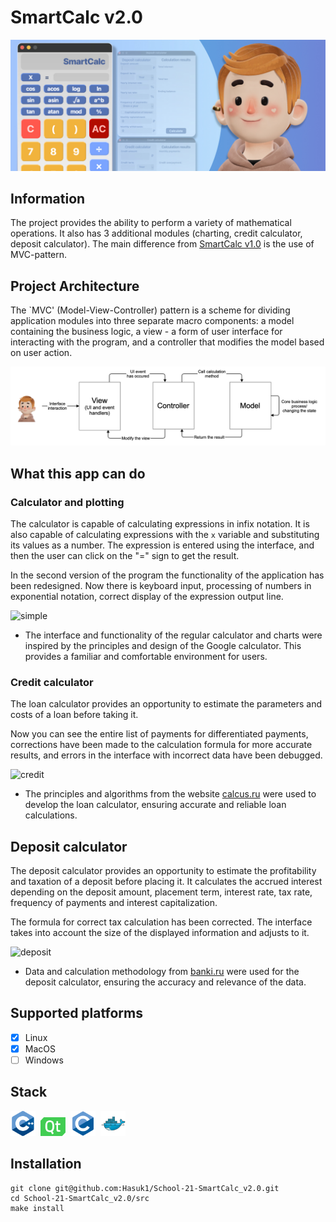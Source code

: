# **SmartCalc v2.0**

![misssshaaaa](misc/images/misssshaaaa.jpg)

## **Information**

The project provides the ability to perform a variety of mathematical operations. It also has 3 additional modules (charting, credit calculator, deposit calculator). The main difference from [SmartCalc v1.0](https://github.com/Hasuk1/School-21-SmartCalc_v1.0) is the use of MVC-pattern.


## **Project Architecture**

The `MVC' (Model-View-Controller) pattern is a scheme for dividing application modules into three separate macro components: a model containing the business logic, a view - a form of user interface for interacting with the program, and a controller that modifies the model based on user action.

![MVC](misc/images/MVC-Process.png)

## **What this app can do**

### **Calculator and plotting** 

The calculator is capable of calculating expressions in infix notation. 
It is also capable of calculating expressions with the `x` variable and substituting its values as a number.
The expression is entered using the interface, and then the user can click on the "=" sign to get the result.

In the second version of the program the functionality of the application has been redesigned. Now there is keyboard input, processing of numbers in exponential notation, correct display of the expression output line. 

![simple](misc/images/simple.gif)

- The interface and functionality of the regular calculator and charts were inspired by the principles and design of the Google calculator. This provides a familiar and comfortable environment for users.

### **Credit calculator**

The loan calculator provides an opportunity to estimate the parameters and costs of a loan before taking it.

Now you can see the entire list of payments for differentiated payments, corrections have been made to the calculation formula for more accurate results, and errors in the interface with incorrect data have been debugged.

![credit](misc/images/credit.gif)

- The principles and algorithms from the website [calcus.ru](https://calcus.ru/kreditnyj-kalkulyator) were used to develop the loan calculator, ensuring accurate and reliable loan calculations.

## **Deposit calculator** 

The deposit calculator provides an opportunity to estimate the profitability and taxation of a deposit before placing it. It calculates the accrued interest depending on the deposit amount, placement term, interest rate, tax rate, frequency of payments and interest capitalization.

The formula for correct tax calculation has been corrected. The interface takes into account the size of the displayed information and adjusts to it.

![deposit](misc/images/deposit.gif)

- Data and calculation methodology from [banki.ru](https://www.banki.ru/services/calculators/deposits/) were used for the deposit calculator, ensuring the accuracy and relevance of the data.

## **Supported platforms**

- [x] Linux
- [x] MacOS
- [ ] Windows

## **Stack**

<div>
    <img src="https://github.com/devicons/devicon/blob/master/icons/cplusplus/cplusplus-original.svg" title="CPLUS" alt="CPLUS" width="40" height="40"/>&nbsp;
    <img src="https://github.com/Hasuk1/School-21-3DViewer_v2.0/blob/main/misc/qt_logo.png" title="CPLUS" alt="CPLUS" width="40" height="30"/>&nbsp;
    <img src="https://github.com/devicons/devicon/blob/master/icons/c/c-original.svg" title="C" alt="C" width="40" height="40"/>&nbsp;
    <img src="https://github.com/devicons/devicon/blob/master/icons/docker/docker-original.svg" title="docker" alt="docker" width="40" height="40"/>
</div>

## **Installation** 

```shell
git clone git@github.com:Hasuk1/School-21-SmartCalc_v2.0.git
cd School-21-SmartCalc_v2.0/src
make install
```
